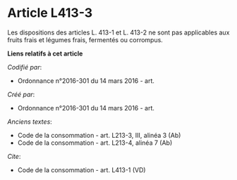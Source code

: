 # Article L413-3

Les dispositions des articles L. 413-1 et L. 413-2 ne sont pas applicables aux fruits frais et légumes frais, fermentés ou
corrompus.

**Liens relatifs à cet article**

_Codifié par_:

  - Ordonnance n°2016-301 du 14 mars 2016 - art.

_Créé par_:

  - Ordonnance n°2016-301 du 14 mars 2016 - art.

_Anciens textes_:

  - Code de la consommation - art. L213-3, III, alinéa 3 (Ab)
  - Code de la consommation - art. L213-4, alinéa 7 (Ab)

_Cite_:

  - Code de la consommation - art. L413-1 (VD)
